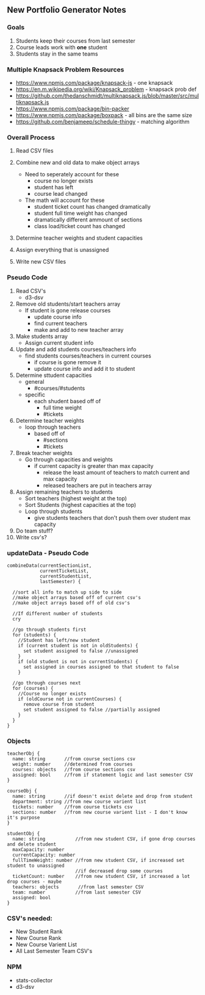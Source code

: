 ## New Portfolio Generator Notes

### Goals
1. Students keep their courses from last semester
1. Course leads work with **one** student
1. Students stay in the same teams

### Multiple Knapsack Problem Resources
* https://www.npmjs.com/package/knapsack-js - one knapsack
* https://en.m.wikipedia.org/wiki/Knapsack_problem - knapsack prob def
* https://github.com/thedanschmidt/multiknapsack.js/blob/master/src/multiknapsack.js
* https://www.npmjs.com/package/bin-packer
* https://www.npmjs.com/package/boxpack - all bins are the same size
* https://github.com/benjameep/schedule-thingy - matching algorithm

### Overall Process
  1. Read CSV files
  
  1. Combine new and old data to make object arrays
      * Need to seperately account for these
         - course no longer exists
         - student has left
         - course lead changed
      * The math will account for these
         - student ticket count has changed dramatically
         - student full time weight has changed
         - dramatically different ammount of sections
         - class load/ticket count has changed
           
  1. Determine teacher weights and student capacities
  
  1. Assign everything that is unassigned
  
  1. Write new CSV files
  
### Pseudo Code
1. Read CSV's
   * d3-dsv 
1. Remove old students/start teachers array
   * If student is gone release courses
       - update course info
       - find current teachers
       - make and add to new teacher array
1. Make students array 
   * Assign current student info
1. Update and add students courses/teachers info
   * find students courses/teachers in current courses
       - if course is gone remove it 
       - update course info and add it to student
1. Determine sttudent capacities
   * general
       - #courses/#students
   * specific
       - each shudent based off of
           * full time weight
           * #tickets
1. Determine teacher weights
   * loop through teachers
       - based off of 
           * #sections
           * #tickets
1. Break teacher weights
   * Go through capacities and weights
       - if current capacity is greater than max capacity
           * release the least amount of teachers to match current and max capacity
           * released teachers are put in teachers array
1. Assign remaining teachers to students
   * Sort teachers (highest weight at the top)
   * Sort Students (highest capacities at the top)
   * Loop through students
       - give students teachers that don't push them over student max capacity
1. Do team stuff?
1. Write csv's?

### updateData - Pseudo Code
```
combineData(currentSectionList, 
            currentTicketList, 
            currentStudentList,   
            lastSemester) {
            
  //sort all info to match up side to side
  //make object arrays based off of current csv's
  //make object arrays based off of old csv's
  
  //If different number of students
  cry
  
  //go through students first
  for (students) {
    //Student has left/new student
    if (current student is not in oldStudents) {
      set student assigned to false //unassigned
    }
    if (old student is not in currentStudents) {
      set assigned in courses assigned to that student to false
    }
    
  //go through courses next
  for (courses) {
    //Course no longer exists
    if (oldCourse not in currentCourses) {
      remove course from student
      set student assigned to false //partially assigned
    }
  }
}    

```
### Objects
```
teacherObj {
  name: string       //from course sections csv
  weight: number     //determined from courses
  courses: objects   //from course sections csv
  assigned: bool     //from if statement logic and last semester CSV
}

courseObj {
  name: string       //if doesn't exist delete and drop from student
  department: string //from new course varient list
  tickets: number    //from course tickets csv
  sections: number   //from new course varient list - I don't know it's purpose
}

studentObj {
  name: string           //from new student CSV, if gone drop courses and delete student
  maxCapacity: number
  currentCapacity: number
  fullTimeWeight: number //from new student CSV, if increased set student to unassigned
                         //if decreased drop some courses
  ticketCount: number    //from new student CSV, if increased a lot drop courses - maybe
  teachers: objects       //from last semester CSV
  team: number           //from last semester CSV
  assigned: bool        
}
```
    
### CSV's needed:
* New Student Rank
* New Course Rank
* New Course Varient List
* All Last Semester Team CSV's

### NPM
* stats-collector
* d3-dsv
